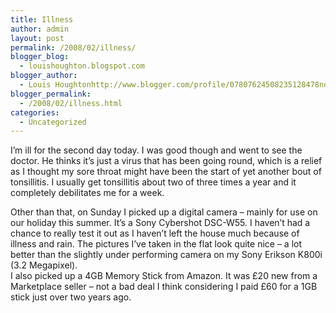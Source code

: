 ```yaml
---
title: Illness
author: admin
layout: post
permalink: /2008/02/illness/
blogger_blog:
  - louishoughton.blogspot.com
blogger_author:
  - Louis Houghtonhttp://www.blogger.com/profile/07807624508235128478noreply@blogger.com
blogger_permalink:
  - /2008/02/illness.html
categories:
  - Uncategorized
---
```

I&#8217;m ill for the second day today. I was good though and went to see the doctor. He thinks it&#8217;s just a virus that has been going round, which is a relief as I thought my sore throat might have been the start of yet another bout of tonsillitis. I usually get tonsillitis about two of three times a year and it completely debilitates me for a week. 

<div>
</div>

<div>
  Other than that, on Sunday I picked up a digital camera &#8211; mainly for use on our holiday this summer. It&#8217;s a Sony Cybershot DSC-W55. I haven&#8217;t had a chance to really test it out as I haven&#8217;t left the house much because of illness and rain. The pictures I&#8217;ve taken in the flat look quite nice &#8211; a lot better than the slightly under performing camera on my Sony Erikson K800i (3.2 Megapixel).
</div>

<div>
</div>

<div>
  I also picked up a 4GB Memory Stick from Amazon. It was £20 new from a Marketplace seller &#8211; not a bad deal I think considering I paid £60 for a 1GB stick just over two years ago.
</div>